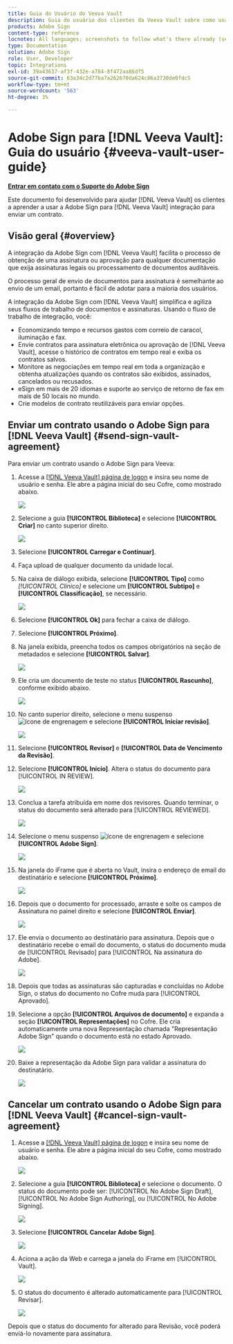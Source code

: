 ```yaml
---
title: Guia do Usuário do Veeva Vault
description: Guia do usuário dos clientes da Veeva Vault sobre como usar a integração da Adobe Sign com a Veeva
products: Adobe Sign
content-type: reference
locnotes: All languages; screenshots to follow what's there already (seems there is a mix within a given language version of the article)
type: Documentation
solution: Adobe Sign
role: User, Developer
topic: Integrations
exl-id: 39a43637-af3f-432e-a784-8f472aa86df5
source-git-commit: 63a34c2d77ba7a262670da624c86a3730de0fdc5
workflow-type: tm+mt
source-wordcount: '563'
ht-degree: 3%

---
```


# Adobe Sign para [!DNL Veeva Vault]: Guia do usuário {#veeva-vault-user-guide}

[**Entrar em contato com o Suporte do Adobe Sign**](https://adobe.com/go/adobesign-support-center_br)

Este documento foi desenvolvido para ajudar [!DNL Veeva Vault] os clientes a aprender a usar a Adobe Sign para [!DNL Veeva Vault] integração para enviar um contrato.

## Visão geral {#overview}

A integração da Adobe Sign com [!DNL Veeva Vault] facilita o processo de obtenção de uma assinatura ou aprovação para qualquer documentação que exija assinaturas legais ou processamento de documentos auditáveis.

O processo geral de envio de documentos para assinatura é semelhante ao envio de um email, portanto é fácil de adotar para a maioria dos usuários.

A integração da Adobe Sign com [!DNL Veeva Vault] simplifica e agiliza seus fluxos de trabalho de documentos e assinaturas. Usando o fluxo de trabalho de integração, você:

* Economizando tempo e recursos gastos com correio de caracol, iluminação e fax.
* Envie contratos para assinatura eletrônica ou aprovação de [!DNL Veeva Vault], acesse o histórico de contratos em tempo real e exiba os contratos salvos.
* Monitore as negociações em tempo real em toda a organização e obtenha atualizações quando os contratos são exibidos, assinados, cancelados ou recusados.
* eSign em mais de 20 idiomas e suporte ao serviço de retorno de fax em mais de 50 locais no mundo.
* Crie modelos de contrato reutilizáveis para enviar opções.

## Enviar um contrato usando o Adobe Sign para [!DNL Veeva Vault] {#send-sign-vault-agreement}

Para enviar um contrato usando o Adobe Sign para Veeva:

1. Acesse a [[!DNL Veeva Vault] página de logon](https://login.veevavault.com/) e insira seu nome de usuário e senha. Ele abre a página inicial do seu Cofre, como mostrado abaixo.

   ![](images/vault-home.png)

1. Selecione a guia **[!UICONTROL Biblioteca]** e selecione **[!UICONTROL Criar]** no canto superior direito.

   ![](images/create-library.png)

1. Selecione **[!UICONTROL Carregar e Continuar]**.

1. Faça upload de qualquer documento da unidade local.

1. Na caixa de diálogo exibida, selecione **[!UICONTROL Tipo]** como *[!UICONTROL Clínico]* e selecione um **[!UICONTROL Subtipo]** e **[!UICONTROL Classificação]**, se necessário.

   ![](images/choose-document-type.png)

1. Selecione **[!UICONTROL Ok]** para fechar a caixa de diálogo.

1. Selecione **[!UICONTROL Próximo]**.

1. Na janela exibida, preencha todos os campos obrigatórios na seção de metadados e selecione **[!UICONTROL Salvar]**.

   ![](images/metadata-details.png)

1. Ele cria um documento de teste no status **[!UICONTROL Rascunho]**, conforme exibido abaixo.

   ![](images/document-draft.png)

1. No canto superior direito, selecione o menu suspenso ![ícone de engrenagem](images/icon-gear.png) e selecione **[!UICONTROL Iniciar revisão]**.

   ![](images/start-review.png)

1. Selecione **[!UICONTROL Revisor]** e **[!UICONTROL Data de Vencimento da Revisão]**.

1. Selecione **[!UICONTROL Início]**. Altera o status do documento para [!UICONTROL IN REVIEW].

   ![](images/in-review.png)

1. Conclua a tarefa atribuída em nome dos revisores. Quando terminar, o status do documento será alterado para [!UICONTROL REVIEWED].

   ![](images/reviewed-status.png)

1. Selecione o menu suspenso ![ícone de engrenagem](images/icon-gear.png) e selecione **[!UICONTROL Adobe Sign]**.

   ![](images/select-adobe-sign.png)

1. Na janela do iFrame que é aberta no Vault, insira o endereço de email do destinatário e selecione **[!UICONTROL Próximo]**.

   ![](images/iframe.png)

1. Depois que o documento for processado, arraste e solte os campos de Assinatura no painel direito e selecione **[!UICONTROL Enviar]**.

   ![](images/add-signature-fields.png)

1. Ele envia o documento ao destinatário para assinatura. Depois que o destinatário recebe o email do documento, o status do documento muda de [!UICONTROL Revisado] para [!UICONTROL Na assinatura do Adobe].

   ![](images/in-adobe-signing.png)

1. Depois que todas as assinaturas são capturadas e concluídas no Adobe Sign, o status do documento no Cofre muda para [!UICONTROL Aprovado].

1. Selecione a opção **[!UICONTROL Arquivos de documento]** e expanda a seção **[!UICONTROL Representações]** no Cofre. Ele cria automaticamente uma nova Representação chamada &quot;Representação Adobe Sign&quot; quando o documento está no estado Aprovado.

   ![](images/document-files.png)

1. Baixe a representação da Adobe Sign para validar a assinatura do destinatário.

   ![](images/verify-signature.png)

## Cancelar um contrato usando o Adobe Sign para [!DNL Veeva Vault] {#cancel-sign-vault-agreement}

1. Acesse a [[!DNL Veeva Vault] página de logon](https://login.veevavault.com/) e insira seu nome de usuário e senha. Ele abre a página inicial do seu Cofre, como mostrado abaixo.

   ![](images/vault-home.png)

1. Selecione a guia **[!UICONTROL Biblioteca]** e selecione o documento. O status do documento pode ser: [!UICONTROL No Adobe Sign Draft], [!UICONTROL No Adobe Sign Authoring], ou [!UICONTROL No Adobe Signing].

   ![](images/document-adobe-sign-authoring.png)

1. Selecione **[!UICONTROL Cancelar Adobe Sign]**.

   ![](images/cancel-document.png)

1. Aciona a ação da Web e carrega a janela do iFrame em [!UICONTROL Vault].

   ![](images/cancelled-document.png)

1. O status do documento é alterado automaticamente para [!UICONTROL Revisar].

   ![](images/cancel-reviewed.png)

Depois que o status do documento for alterado para Revisão, você poderá enviá-lo novamente para assinatura.
